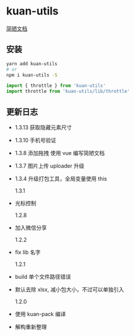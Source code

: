 # kuan-utils

[简陋文档](https://www.kuan1.top/kuan-utils)

## 安装

```bash
yarn add kuan-utils
# or
npm i kuan-utils -S
```

```js
import { throttle } from 'kuan-utils'
import throttle from 'kuan-utils/lib/throttle'
```

## 更新日志

- 1.3.13 获取隐藏元素尺寸

- 1.3.10 手机号验证

- 1.3.8
  添加拖拽
  使用 vue 编写简陋文档

- 1.3.7
  图片上传 uploader 升级

- 1.3.4
  升级打包工具，全局变量使用 this

  1.3.1

- 光标控制

  1.2.8

- 加入微信分享

  1.2.2

- fix lib 名字

  1.2.1

- build 单个文件路径错误
- 默认去除 xlsx, 减小包大小，不过可以单独引入

  1.2.0

- 使用 kuan-pack 编译
- 解构重新整理
